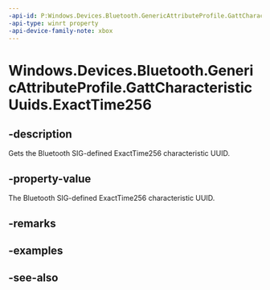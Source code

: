 ```yaml
---
-api-id: P:Windows.Devices.Bluetooth.GenericAttributeProfile.GattCharacteristicUuids.ExactTime256
-api-type: winrt property
-api-device-family-note: xbox
---
```


<!-- Property syntax
public System.Guid ExactTime256 { get; }
-->

# Windows.Devices.Bluetooth.GenericAttributeProfile.GattCharacteristicUuids.ExactTime256

## -description
Gets the Bluetooth SIG-defined ExactTime256 characteristic UUID.

## -property-value
The Bluetooth SIG-defined ExactTime256 characteristic UUID.

## -remarks

## -examples

## -see-also
